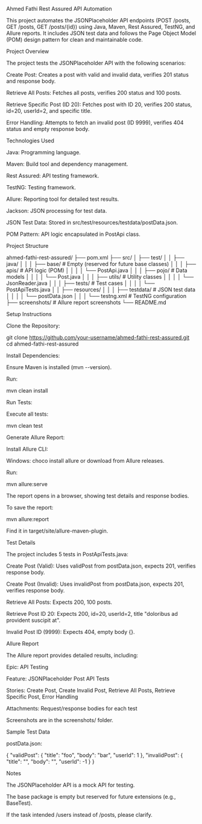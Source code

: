Ahmed Fathi Rest Assured API Automation

This project automates the JSONPlaceholder API endpoints (POST /posts, GET /posts, GET /posts/{id}) using Java, Maven, Rest Assured, TestNG, and Allure reports. It includes JSON test data and follows the Page Object Model (POM) design pattern for clean and maintainable code.

Project Overview

The project tests the JSONPlaceholder API with the following scenarios:





Create Post: Creates a post with valid and invalid data, verifies 201 status and response body.



Retrieve All Posts: Fetches all posts, verifies 200 status and 100 posts.



Retrieve Specific Post (ID 20): Fetches post with ID 20, verifies 200 status, id=20, userId=2, and specific title.



Error Handling: Attempts to fetch an invalid post (ID 9999), verifies 404 status and empty response body.

Technologies Used





Java: Programming language.



Maven: Build tool and dependency management.



Rest Assured: API testing framework.



TestNG: Testing framework.



Allure: Reporting tool for detailed test results.



Jackson: JSON processing for test data.



JSON Test Data: Stored in src/test/resources/testdata/postData.json.



POM Pattern: API logic encapsulated in PostApi class.

Project Structure

ahmed-fathi-rest-assured/
├── pom.xml
├── src/
│   ├── test/
│   │   ├── java/
│   │   │   ├── base/               # Empty (reserved for future base classes)
│   │   │   ├── apis/               # API logic (POM)
│   │   │   │   └── PostApi.java
│   │   │   ├── pojo/               # Data models
│   │   │   │   └── Post.java
│   │   │   ├── utils/              # Utility classes
│   │   │   │   └── JsonReader.java
│   │   │   ├── tests/              # Test cases
│   │   │   │   └── PostApiTests.java
│   │   ├── resources/
│   │   │   ├── testdata/           # JSON test data
│   │   │   │   └── postData.json
│   │   │   └── testng.xml          # TestNG configuration
├── screenshots/                    # Allure report screenshots
└── README.md

Setup Instructions





Clone the Repository:

git clone https://github.com/your-username/ahmed-fathi-rest-assured.git
cd ahmed-fathi-rest-assured



Install Dependencies:





Ensure Maven is installed (mvn --version).



Run:

mvn clean install



Run Tests:





Execute all tests:

mvn clean test



Generate Allure Report:





Install Allure CLI:





Windows: choco install allure or download from Allure releases.



Run:

mvn allure:serve



The report opens in a browser, showing test details and response bodies.



To save the report:

mvn allure:report

Find it in target/site/allure-maven-plugin.

Test Details

The project includes 5 tests in PostApiTests.java:





Create Post (Valid): Uses validPost from postData.json, expects 201, verifies response body.



Create Post (Invalid): Uses invalidPost from postData.json, expects 201, verifies response body.



Retrieve All Posts: Expects 200, 100 posts.



Retrieve Post ID 20: Expects 200, id=20, userId=2, title "doloribus ad provident suscipit at".



Invalid Post ID (9999): Expects 404, empty body {}.

Allure Report

The Allure report provides detailed results, including:





Epic: API Testing



Feature: JSONPlaceholder Post API Tests



Stories: Create Post, Create Invalid Post, Retrieve All Posts, Retrieve Specific Post, Error Handling



Attachments: Request/response bodies for each test

Screenshots are in the screenshots/ folder.

Sample Test Data

postData.json:

{
  "validPost": {
    "title": "foo",
    "body": "bar",
    "userId": 1
  },
  "invalidPost": {
    "title": "",
    "body": "",
    "userId": -1
  }
}

Notes





The JSONPlaceholder API is a mock API for testing.



The base package is empty but reserved for future extensions (e.g., BaseTest).



If the task intended /users instead of /posts, please clarify.
